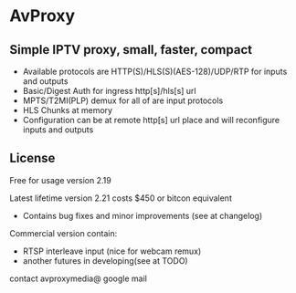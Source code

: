 # AvProxy

## Simple IPTV proxy, small, faster, compact

- Available protocols are HTTP(S)/HLS(S)(AES-128)/UDP/RTP for inputs and outputs
- Basic/Digest Auth for ingress http[s]/hls[s] url
- MPTS/T2MI(PLP) demux for all of are input protocols
- HLS Chunks at memory
- Configuration can be at remote http[s] url place and will reconfigure inputs and outputs

## License

Free for usage version 2.19

Latest lifetime version 2.21 costs $450 or bitcon equivalent
- Contains bug fixes and minor improvements (see at changelog)

Commercial version contain:
- RTSP interleave input (nice for webcam remux)
- another futures in developing(see at TODO)

contact avproxymedia@ google mail